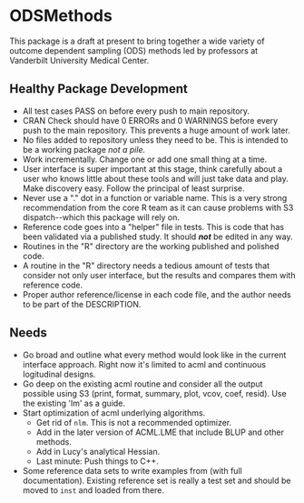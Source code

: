 # ODSMethods

This package is a draft at present to bring together a wide variety of outcome dependent sampling (ODS) methods led by professors at Vanderbilt University Medical Center. 

## Healthy Package Development

* All test cases PASS on before every push to main repository.
* CRAN Check should have 0 ERRORs and 0 WARNINGS before every push to the main repository. This prevents a huge amount of work later.
* No files added to repository unless they need to be. This is intended to be a working package _not a pile._
* Work incrementally. Change one or add one small thing at a time. 
* User interface is super important at this stage, think carefully about a user who knows little about these tools and will just take data and play. Make discovery easy. Follow the principal of least surprise.
* Never use a "." dot in a function or variable name. This is a very strong recommendation from the core R team as it can cause problems with S3 dispatch--which this package will rely on.
* Reference code goes into a "helper" file in tests. This is code that has been validated via a published study. It should _**not**_ be edited in any way.
* Routines in the "R" directory are the working published and polished code.
* A routine in the "R" directory needs a tedious amount of tests that consider not only user interface, but the results and compares them with reference code.
* Proper author reference/license in each code file, and the author needs to be part of the DESCRIPTION.

## Needs

* Go broad and outline what every method would look like in the current interface approach. Right now it's limited to acml and continuous logitudinal designs. 
* Go deep on the existing acml routine and consider all the output possible using S3 (print, format, summary, plot, vcov, coef, resid). Use the existing 'lm' as a guide. 
* Start optimization of acml underlying algorithms.
  * Get rid of `nlm`. This is not a recommended optimizer.
  * Add in the later version of ACML.LME that include BLUP and other methods.
  * Add in Lucy's analytical Hessian. 
  * Last minute: Push things to C++. 
* Some reference data sets to write examples from (with full documentation). Existing reference set is really a test set and should be moved to `inst` and loaded from there. 


